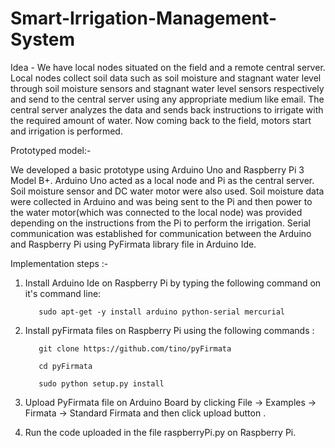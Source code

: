 # Smart-Irrigation-Management-System

Idea - We have local nodes situated on the field and a remote central server. Local nodes collect soil data such as soil moisture and stagnant water level through soil moisture sensors and stagnant water level sensors respectively and send to the central server using any appropriate medium like email. The central server analyzes the data and sends back instructions to irrigate with the required amount of water. Now coming back to the field, motors start and irrigation is performed.

Prototyped model:-

We developed a basic prototype using Arduino Uno and Raspberry Pi 3 Model B+. Arduino Uno acted as a local node and Pi as the central server. Soil moisture sensor and DC water motor were also used. Soil moisture data were collected in Arduino and was being sent to the Pi and then power to the water motor(which was connected to the local node) was provided depending on the instructions from the Pi to perform the irrigation. Serial communication was established for communication between the Arduino and Raspberry Pi using PyFirmata library file in Arduino Ide.

Implementation steps :-

1) Install Arduino Ide on Raspberry Pi by typing the following command on it's command line:

          sudo apt-get -y install arduino python-serial mercurial

2) Install pyFirmata files on Raspberry Pi using the following commands :

          git clone https://github.com/tino/pyFirmata

          cd pyFirmata

          sudo python setup.py install

3) Upload PyFirmata file on Arduino Board  by clicking File -> Examples ->  Firmata -> Standard Firmata and then click upload button .

4) Run the code uploaded in the file raspberryPi.py on Raspberry Pi.









